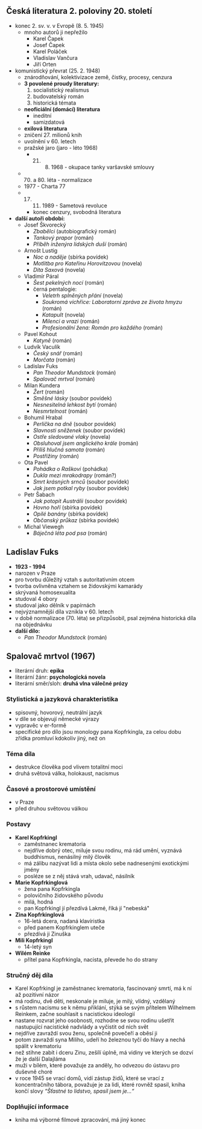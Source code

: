 ## Česká literatura 2. poloviny 20. století
- konec 2. sv. v. v Evropě (8. 5. 1945)
	- mnoho autorů ji nepřežilo
		- Karel Čapek
		- Josef Čapek
		- Karel Poláček
		- Vladislav Vančura
		- Jiří Orten
- komunistický převrat (25. 2. 1948)
	- znárodňování, kolektivizace země, čistky, procesy, cenzura
	- **3 povolené proudy literatury:**
		1. socialistický realismus
		2. budovatelský román
		3. historická témata
	- **neoficiální (domácí) literatura**
		- ineditní
		- samizdatová
	- **exilová literatura**
	- zničení 27. milionů knih
	- uvolnění v 60. letech
	- pražské jaro (jaro - léto 1968)
		- 21. 8. 1968 - okupace tanky varšavské smlouvy
	- 70. a 80. léta - normalizace
	- 1977 - Charta 77
	- 17. 11. 1989 - Sametová revoluce
		- konec cenzury, svobodná literatura
- **další autoři období:**
	- Josef Škvorecký
		- *Zbabělci* (autobiografický román)
		- *Tankový prapor* (román)
		- *Příběh inženýra lidských duší* (román)
	- Arnošt Lustig
		- *Noc a naděje* (sbírka povídek)
		- *Motlitba pro Kateřinu Horovitzovou* (novela)
		- *Dita Saxová* (novela)
	- Vladimír Páral
		- *Šest pekelných nocí* (román)
		- černá pentalogie:
			- *Veletrh splněných přání* (novela)
			- *Soukromá vichřice: Laboratorní zpráva ze života hmyzu* (román)
			- *Katapult* (novela)
			- *Milenci a vrazi* (román)
			- *Profesionální žena: Román pro každého* (román)
	- Pavel Kohout
		- *Katyně* (román)
	- Ludvík Vaculík
		- *Český snář* (román)
		- *Morčata* (román)
	- Ladislav Fuks
		- *Pan Theodor Mundstock* (román)
		- *Spalovač mrtvol* (román)
	- Milan Kundera
		- *Žert* (román)
		- *Směšné lásky* (soubor povídek)
		- *Nesnesitelná lehkost bytí* (román)
		- *Nesmrtelnost* (román)
	- Bohumil Hrabal
		- *Perlička na dně* (soubor povídek)
		- *Slavnosti sněženek* (soubor povídek)
		- *Ostře sledované vlaky* (novela)
		- *Obsluhoval jsem anglického krále* (román)
		- *Příliš hlučná samota* (román)
		- *Postřižiny* (román)
	- Ota Pavel
		- *Pohádka o Raškovi* (pohádka)
		- *Dukla mezi mrakodrapy* (román?)
		- *Smrt krásných srnců* (soubor povídek)
		- *Jak jsem potkal ryby* (soubor povídek)
	- Petr Šabach
		- *Jak potopit Austrálii* (soubor povídek)
		- *Hovno hoří* (sbírka povídek)
		- *Opilé banány* (sbírka povídek)
		- *Občanský průkaz* (sbírka povídek)
	- Michal Viewegh
		- *Báječná léta pod psa* (román)
## Ladislav Fuks
- **1923 - 1994**
- narozen v Praze
- pro tvorbu důležitý vztah s autoritativním otcem
- tvorba ovlivněna vztahem se židovskými kamarády
- skrývaná homosexualita
- studoval 4 obory
- studoval jako dělník v papírnách
- nejvýznamnější díla vznikla v 60. letech
- v době normalizace (70. léta) se přizpůsobil, psal zejména historická díla na objednávku
- **další dílo:**
	- *Pan Theodor Mundstock* (román)
## Spalovač mrtvol (1967)
- literární druh: **epika**
- literární žánr: **psychologická novela**
- literární směr/sloh: **druhá vlna válečné prózy**
### Stylistická a jazyková charakteristika
- spisovný, hovorový, neutrální jazyk
- v díle se objevují německé výrazy
- vypravěc v er-formě
- specifické pro dílo jsou monology pana Kopfrkingla, za celou dobu zřídka promluví kdokoliv jiný, než on
### Téma díla
- destrukce člověka pod vlivem totalitní moci
- druhá světová válka, holokaust, nacismus
### Časové a prostorové umístění
- v Praze
- před druhou světovou válkou
### Postavy
- **Karel Kopfrkingl**
	- zaměstnanec krematoria
	- nejdříve dobrý otec, miluje svou rodinu, má rád umění, vyznává buddhismus, nenásilný milý člověk
	- má zálibu nazývat lidi a místa okolo sebe nadnesenými exotickými jmény
	- posléze se z něj stává vrah, udavač, násilník
- **Marie Kopfrkinglová**
	- žena pana Kopfrkingla
	- polovičního židovského původu
	- milá, hodná
	- pan Kopfrkingl jí přezdívá Lakmé, říká jí "nebeská"
- **Zina Kopfrkinglová**
	- 16-letá dcera, nadaná klavíristka
	- před panem Kopfrkinglem uteče
	- přezdívá ji Zinuška
- **Mili Kopfrkingl**
	- 14-letý syn
- **Wilém Reinke**
	- přítel pana Kopfrkingla, nacista, převede ho do strany
### Stručný děj díla
- Karel Kopfrkingl je zaměstnanec krematoria, fascinovaný smrtí, má k ní až pozitivní názor
- má rodinu, dvě děti, neskonale je miluje, je milý, vlídný, vzdělaný
- s růstem nacismu se k němu přiklání, stýká se svým přítelem Wilhelmem Reinkem, začne souhlasit s nacistickou ideologií
- nastane rozvrat jeho osobnosti, rozhodne se svou rodinu ušetřit nastupující nacistické nadvlády a vyčistit od nich svět 
- nejdříve zavraždí svou ženu, společně povečeří a oběsí ji
- potom zavraždí syna Miliho, udeří ho železnou tyčí do hlavy a nechá spálit v krematoriu
- než stihne zabít i dceru Zinu, zešílí úplně, má vidiny ve kterých se dozví že je další Dalajláma
- muži v bílém, které považuje za anděly, ho odvezou do ústavu pro duševně choré
- v roce 1945 se vrací domů, vidí zástup židů, které se vrací z koncentračního tábora, považuje je za lidi, které rovněž spasil, kniha končí slovy *“Šťastné to lidstvo, spasil jsem je…“*
### Doplňující informace
- kniha má výborné filmové zpracování, má jiný konec